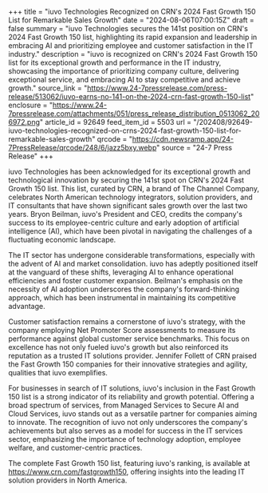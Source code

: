 +++
title = "iuvo Technologies Recognized on CRN's 2024 Fast Growth 150 List for Remarkable Sales Growth"
date = "2024-08-06T07:00:15Z"
draft = false
summary = "iuvo Technologies secures the 141st position on CRN's 2024 Fast Growth 150 list, highlighting its rapid expansion and leadership in embracing AI and prioritizing employee and customer satisfaction in the IT industry."
description = "iuvo is recognized on CRN's 2024 Fast Growth 150 list for its exceptional growth and performance in the IT industry, showcasing the importance of prioritizing company culture, delivering exceptional service, and embracing AI to stay competitive and achieve growth."
source_link = "https://www.24-7pressrelease.com/press-release/513062/iuvo-earns-no-141-on-the-2024-crn-fast-growth-150-list"
enclosure = "https://www.24-7pressrelease.com/attachments/051/press_release_distribution_0513062_206972.png"
article_id = 92649
feed_item_id = 5503
url = "/202408/92649-iuvo-technologies-recognized-on-crns-2024-fast-growth-150-list-for-remarkable-sales-growth"
qrcode = "https://cdn.newsramp.app/24-7PressRelease/qrcode/248/6/jazz5bxy.webp"
source = "24-7 Press Release"
+++

<p>iuvo Technologies has been acknowledged for its exceptional growth and technological innovation by securing the 141st spot on CRN's 2024 Fast Growth 150 list. This list, curated by CRN, a brand of The Channel Company, celebrates North American technology integrators, solution providers, and IT consultants that have shown significant sales growth over the last two years. Bryon Beilman, iuvo's President and CEO, credits the company's success to its employee-centric culture and early adoption of artificial intelligence (AI), which have been pivotal in navigating the challenges of a fluctuating economic landscape.</p><p>The IT sector has undergone considerable transformations, especially with the advent of AI and market consolidation. iuvo has adeptly positioned itself at the vanguard of these shifts, leveraging AI to enhance operational efficiencies and foster customer expansion. Beilman's emphasis on the necessity of AI adoption underscores the company's forward-thinking approach, which has been instrumental in maintaining its competitive advantage.</p><p>Customer satisfaction remains a cornerstone of iuvo's strategy, with the company employing Net Promoter Score assessments to measure its performance against global customer service benchmarks. This focus on excellence has not only fueled iuvo's growth but also reinforced its reputation as a trusted IT solutions provider. Jennifer Follett of CRN praised the Fast Growth 150 companies for their innovative strategies and agility, qualities that iuvo exemplifies.</p><p>For businesses in search of IT solutions, iuvo's inclusion in the Fast Growth 150 list is a strong indicator of its reliability and growth potential. Offering a broad spectrum of services, from Managed Services to Secure AI and Cloud Services, iuvo stands out as a versatile partner for companies aiming to innovate. The recognition of iuvo not only underscores the company's achievements but also serves as a model for success in the IT services sector, emphasizing the importance of technology adoption, employee welfare, and customer-centric practices.</p><p>The complete Fast Growth 150 list, featuring iuvo's ranking, is available at <a href='https://www.crn.com/fastgrowth150' rel='nofollow' target='_blank'>https://www.crn.com/fastgrowth150</a>, offering insights into the leading IT solution providers in North America.</p>